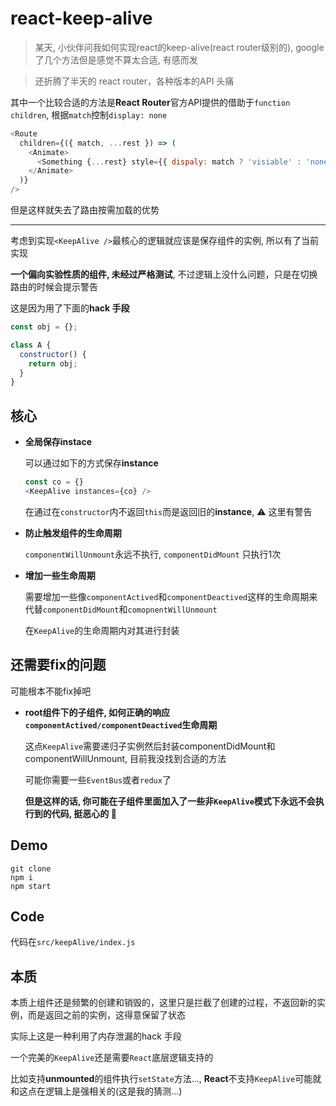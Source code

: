 # react-keep-alive 

> 某天, 小伙伴问我如何实现react的keep-alive(react router级别的), google了几个方法但是感觉不算太合适, 有感而发

> 还折腾了半天的 react router，各种版本的API 头痛

其中一个比较合适的方法是**React Router**官方API提供的借助于`function children`, 根据`match`控制`display: none`

```javascript
<Route
  children={({ match, ...rest }) => (
    <Animate>
      <Something {...rest} style={{ dispaly: match ? 'visiable' : 'none' }}/>
    </Animate>
  )}
/>
```
但是这样就失去了路由按需加载的优势

---

考虑到实现`<KeepAlive />`最核心的逻辑就应该是保存组件的实例, 所以有了当前实现

**一个偏向实验性质的组件, 未经过严格测试**, 不过逻辑上没什么问题，只是在切换路由的时候会提示警告

这是因为用了下面的**hack 手段**

```javascript
const obj = {};

class A {
  constructor() {
    return obj;
  }
}
```

## 核心

- **全局保存instace**

  可以通过如下的方式保存**instance**

  ```javascript
  const co = {}
  <KeepAlive instances={co} />
  ```

  在通过在`constructor`内不返回`this`而是返回旧的**instance**, ⚠️   这里有警告

- **防止触发组件的生命周期**

  `componentWillUnmount`永远不执行, `componentDidMount` 只执行1次

- **增加一些生命周期**

  需要增加一些像`componentActived`和`componentDeactived`这样的生命周期来代替`componentDidMount`和`comopnentWillUnmount`

  在`KeepAlive`的生命周期内对其进行封装

## 还需要fix的问题

可能根本不能fix掉吧

- **root组件下的子组件, 如何正确的响应`componentActived/componentDeactived`生命周期**

  这点`KeepAlive`需要递归子实例然后封装componentDidMount和componentWillUnmount, 目前我没找到合适的方法

  可能你需要一些`EventBus`或者`redux`了

  **但是这样的话, 你可能在子组件里面加入了一些非`KeepAlive`模式下永远不会执行到的代码, 挺恶心的  🤢**

## Demo

```shell
git clone
npm i
npm start
```

## Code

代码在`src/keepAlive/index.js`

## 本质

本质上组件还是频繁的创建和销毁的，这里只是拦截了创建的过程，不返回新的实例，而是返回之前的实例，这得意保留了状态

实际上这是一种利用了内存泄漏的hack 手段

一个完美的`KeepAlive`还是需要`React`底层逻辑支持的

比如支持**unmounted**的组件执行`setState`方法..., **React**不支持`KeepAlive`可能就和这点在逻辑上是强相关的(这是我的猜测...)
